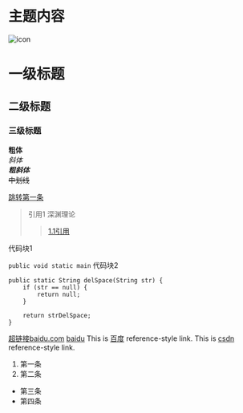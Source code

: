 








# 主题内容
![icon](https://avatars3.githubusercontent.com/u/4263256?v=3&s=40)


#   一级标题
##  二级标题
### 三级标题

**粗体**<br/>
*斜体*<br/>
***粗斜体***<br/>
~~中划线~~<br/>

[跳转第一条](#top1)
 >引用1 深渊理论
 >>[1.1引用](#top1)


代码块1

`
public void static main
`
代码块2

	public static String delSpace(String str) {
		if (str == null) {
			return null;
		}

		return strDelSpace;
	}
 [超链接baidu.com](http://www.baidu.com)
 [baidu][]
This is [百度][baidu] reference-style link.
This is [csdn][csdn] reference-style link.


[baidu]: http://baidu.com/  "baidu Title Here"
[csdn]: http://www.csdn.net/  "csdn Title Here"

1. <span id="top1">第一条</span>
1. 第二条
* 第三条
* 第四条


